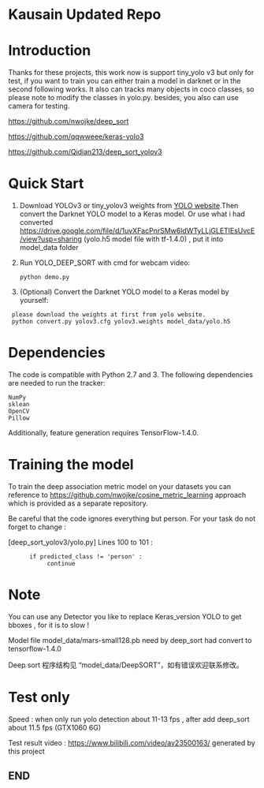 # Kausain Updated Repo
# Introduction
  Thanks for these projects, this work now is support tiny_yolo v3 but only for test, if you want to train you can either train a model in darknet or in the second following works. It also can tracks many objects in coco classes, so please note to modify the classes in yolo.py. besides, you also can use camera for testing.

  https://github.com/nwojke/deep_sort
  
  https://github.com/qqwweee/keras-yolo3
  
  https://github.com/Qidian213/deep_sort_yolov3

# Quick Start

1. Download YOLOv3 or tiny_yolov3 weights from [YOLO website](http://pjreddie.com/darknet/yolo/).Then convert the Darknet YOLO model to a Keras model. Or use what i had converted https://drive.google.com/file/d/1uvXFacPnrSMw6ldWTyLLjGLETlEsUvcE/view?usp=sharing (yolo.h5 model file with tf-1.4.0) , put it into model_data folder
2. Run YOLO_DEEP_SORT with cmd for webcam video:
   ```
   python demo.py
   ```

3. (Optional) Convert the Darknet YOLO model to a Keras model by yourself:

  ```
   please download the weights at first from yolo website. 
   python convert.py yolov3.cfg yolov3.weights model_data/yolo.h5
  ```

# Dependencies

  The code is compatible with Python 2.7 and 3. The following dependencies are needed to run the tracker:

    NumPy
    sklean
    OpenCV
    Pillow

  Additionally, feature generation requires TensorFlow-1.4.0.

# Training the model

  To train the deep association metric model on your datasets you can reference to https://github.com/nwojke/cosine_metric_learning  approach which is provided as a separate repository.
  
  Be careful that the code ignores everything but person. For your task do not forget to change :
  
  [deep_sort_yolov3/yolo.py]   Lines 100 to 101 :
  
          if predicted_class != 'person' : 
               continue 

# Note 
  You can use any Detector you like to replace Keras_version YOLO to get bboxes , for it is to slow !
  
  Model file model_data/mars-small128.pb need by deep_sort had convert to tensorflow-1.4.0
  
  Deep sort 程序结构见 “model_data/DeepSORT”，如有错误欢迎联系修改。
 
# Test only

  Speed : when only run yolo detection about 11-13 fps  , after add deep_sort about 11.5 fps (GTX1060 6G)
 
  Test result video : https://www.bilibili.com/video/av23500163/ generated by this project
 

## END